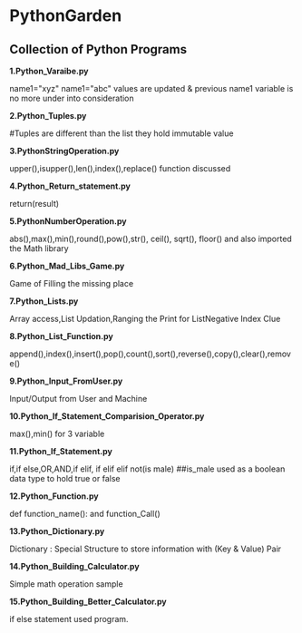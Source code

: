 # PythonGarden
## Collection of Python Programs
**1.Python_Varaibe.py**

  name1="xyz"
  name1="abc"  values are updated & previous name1 variable is no more under into consideration 

**2.Python_Tuples.py**

  #Tuples are different than the list they hold immutable value
  
**3.PythonStringOperation.py**

  upper(),isupper(),len(),index(),replace() function discussed
  
**4.Python_Return_statement.py**

  return(result) 
  
**5.PythonNumberOperation.py**

  abs(),max(),min(),round(),pow(),str(), ceil(), sqrt(), floor() and also imported the Math library
  
**6.Python_Mad_Libs_Game.py**

  Game of Filling the missing place
  
**7.Python_Lists.py**

  Array access,List Updation,Ranging the Print for ListNegative Index Clue
  
**8.Python_List_Function.py**

  append(),index(),insert(),pop(),count(),sort(),reverse(),copy(),clear(),remove()
  
**9.Python_Input_FromUser.py**

  Input/Output from User and Machine
  
**10.Python_If_Statement_Comparision_Operator.py**

  max(),min() for 3 variable
  
**11.Python_If_Statement.py**

  if,if else,OR,AND,if elif, if elif elif not(is male) ##is_male used as a boolean data type to hold true or false
  
**12.Python_Function.py**

  def function_name(): and function_Call()
  
**13.Python_Dictionary.py**

  Dictionary : Special Structure to store information with (Key & Value) Pair
  
**14.Python_Building_Calculator.py**

  Simple math operation sample
  
**15.Python_Building_Better_Calculator.py**

  if else statement used program.
